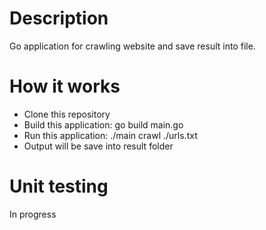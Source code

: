 # Description
Go application for crawling website and save result into file.

# How it works
- Clone this repository
- Build this application: go build main.go
- Run this application: ./main crawl ./urls.txt
- Output will be save into result folder

# Unit testing
In progress